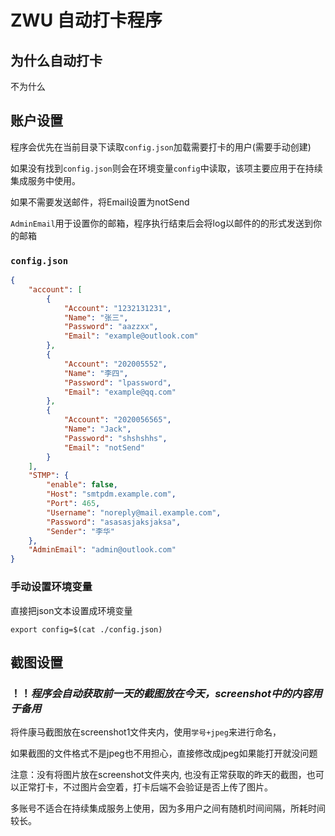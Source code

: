 # ZWU 自动打卡程序

## 为什么自动打卡

不为什么

## 账户设置

程序会优先在当前目录下读取`config.json`加载需要打卡的用户(需要手动创建)

如果没有找到`config.json`则会在环境变量`config`中读取，该项主要应用于在持续集成服务中使用。

如果不需要发送邮件，将Email设置为notSend

`AdminEmail`用于设置你的邮箱，程序执行结束后会将log以邮件的的形式发送到你的邮箱

### `config.json`

```json
{
    "account": [
        {
            "Account": "1232131231",
            "Name": "张三",
            "Password": "aazzxx",
            "Email": "example@outlook.com"
        },
        {
            "Account": "202005552",
            "Name": "李四",
            "Password": "lpassword",
            "Email": "example@qq.com"
        },
        {
            "Account": "2020056565",
            "Name": "Jack",
            "Password": "shshshhs",
            "Email": "notSend"
        }
    ],
    "STMP": {
        "enable": false,
        "Host": "smtpdm.example.com",
        "Port": 465,
        "Username": "noreply@mail.example.com",
        "Password": "asasasjaksjaksa",
        "Sender": "李华"
    },
    "AdminEmail": "admin@outlook.com"
}

```

### 手动设置环境变量

直接把json文本设置成环境变量

```shell
export config=$(cat ./config.json)
```

## 截图设置

### ！！***程序会自动获取前一天的截图放在今天，screenshot中的内容用于备用***

将件康马截图放在screenshot1文件夹内，使用`学号+jpeg`来进行命名，

如果截图的文件格式不是jpeg也不用担心，直接修改成jpeg如果能打开就没问题

注意：没有将图片放在screenshot文件夹内, 也没有正常获取的昨天的截图，也可以正常打卡，不过图片会空着，打卡后端不会验证是否上传了图片。

多账号不适合在持续集成服务上使用，因为多用户之间有随机时间间隔，所耗时间较长。
